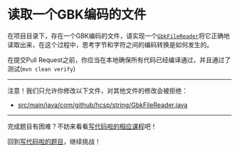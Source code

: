 # 读取一个GBK编码的文件

在项目目录下，存在一个GBK编码的文件，请实现一个[`GbkFileReader`](https://github.com/hcsp/read-file-in-gbk/blob/master/src/main/java/com/github/hcsp/string/GbkFileReader.java)将它正确地读取出来，在这个过程中，思考字节和字符之间的编码转换是如何发生的。

在提交Pull Request之前，你应当在本地确保所有代码已经编译通过，并且通过了测试(`mvn clean verify`)

-----
注意！我们只允许你修改以下文件，对其他文件的修改会被拒绝：
- [src/main/java/com/github/hcsp/string/GbkFileReader.java](https://github.com/hcsp/read-file-in-gbk/blob/master/src/main/java/com/github/hcsp/string/GbkFileReader.java)
-----


完成题目有困难？不妨来看看[写代码啦的相应课程](https://xiedaimala.com/tasks/9bf0fb20-929d-4e17-891a-4673291d74a0)吧！

回到[写代码啦的题目](https://xiedaimala.com/tasks/9bf0fb20-929d-4e17-891a-4673291d74a0/quizzes/1b0fc390-74ad-4f55-b355-90b8a9154cc5)，继续挑战！ 
